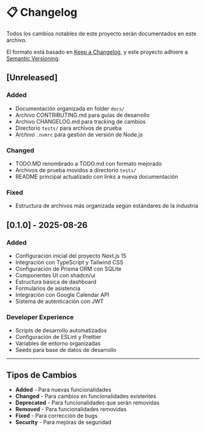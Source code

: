 # 📋 Changelog

Todos los cambios notables de este proyecto serán documentados en este archivo.

El formato está basado en [Keep a Changelog](https://keepachangelog.com/en/1.0.0/),
y este proyecto adhiere a [Semantic Versioning](https://semver.org/spec/v2.0.0.html).

## [Unreleased]

### Added
- Documentación organizada en folder `docs/`
- Archivo CONTRIBUTING.md para guías de desarrollo
- Archivo CHANGELOG.md para tracking de cambios
- Directorio `tests/` para archivos de prueba
- Archivo `.nvmrc` para gestión de versión de Node.js

### Changed
- TODO.MD renombrado a TODO.md con formato mejorado
- Archivos de prueba movidos a directorio `tests/`
- README principal actualizado con links a nueva documentación

### Fixed
- Estructura de archivos más organizada según estándares de la industria

## [0.1.0] - 2025-08-26

### Added
- Configuración inicial del proyecto Next.js 15
- Integración con TypeScript y Tailwind CSS
- Configuración de Prisma ORM con SQLite
- Componentes UI con shadcn/ui
- Estructura básica de dashboard
- Formularios de asistencia
- Integración con Google Calendar API
- Sistema de autenticación con JWT

### Developer Experience
- Scripts de desarrollo automatizados
- Configuración de ESLint y Prettier
- Variables de entorno organizadas
- Seeds para base de datos de desarrollo

---

## Tipos de Cambios

- **Added** - Para nuevas funcionalidades
- **Changed** - Para cambios en funcionalidades existentes
- **Deprecated** - Para funcionalidades que serán removidas
- **Removed** - Para funcionalidades removidas
- **Fixed** - Para corrección de bugs
- **Security** - Para mejoras de seguridad

